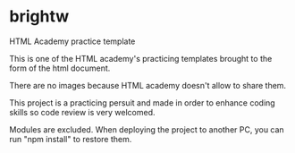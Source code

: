 # brightw
HTML Academy practice template

This is one of the HTML academy's practicing templates brought to the form of the html document.

There are no images because HTML academy doesn't allow to share them.

This project is a practicing persuit and made in order to enhance coding skills so code review is very welcomed.

Modules are excluded. When deploying the project to another PC, you can run "npm install" to restore them.
